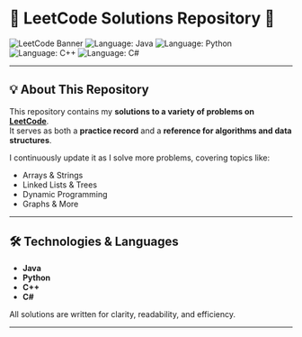 # 🚀 LeetCode Solutions Repository 🧩

![LeetCode Banner](https://img.shields.io/badge/LeetCode-Solutions-orange?style=for-the-badge&logo=leetcode)
![Language: Java](https://img.shields.io/badge/Java-ED8B00?style=for-the-badge&logo=java)
![Language: Python](https://img.shields.io/badge/Python-3776AB?style=for-the-badge&logo=python)
![Language: C++](https://img.shields.io/badge/C++-00599C?style=for-the-badge&logo=c%2B%2B)
![Language: C#](https://img.shields.io/badge/C%23-239120?style=for-the-badge&logo=c-sharp)

---

## 💡 About This Repository

This repository contains my **solutions to a variety of problems on [LeetCode](https://leetcode.com/)**.  
It serves as both a **practice record** and a **reference for algorithms and data structures**.

I continuously update it as I solve more problems, covering topics like:

- Arrays & Strings  
- Linked Lists & Trees  
- Dynamic Programming  
- Graphs & More  

---

## 🛠️ Technologies & Languages

- **Java**  
- **Python**  
- **C++**  
- **C#**  

All solutions are written for clarity, readability, and efficiency.

---
